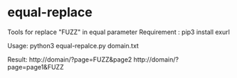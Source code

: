 # equal-replace

Tools for replace "FUZZ" in equal parameter
Requirement : pip3 install exurl

Usage: python3 equal-repalce.py domain.txt

Result:
http://domain/?page=FUZZ&page2
http://domain/?page=page1&FUZZ

